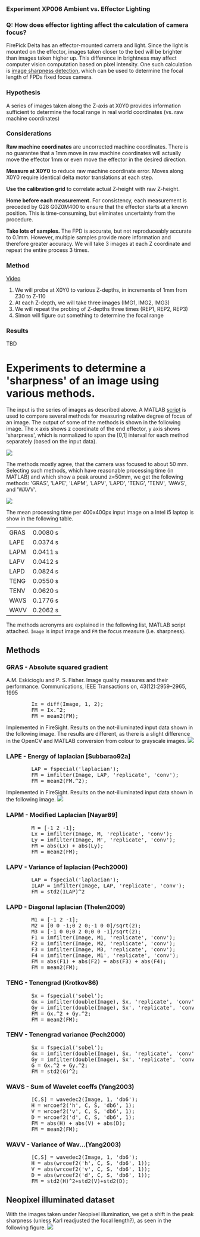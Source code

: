 ### Experiment XP006 Ambient vs. Effector Lighting

### Q: How does effector lighting affect the calculation of camera focus?

FirePick Delta has an effector-mounted camera and light. Since the light is
mounted on the effector, images taken closer to the bed will be brighter than 
images taken higher up. This difference in brightness may affect computer vision
computation based on pixel intensity. One such calculation is 
<a href="https://github.com/firepick1/FireSight/wiki/op-Sharpness">image sharpness detection</a>,
which can be used to determine the focal length of FPDs fixed focus camera.

### Hypothesis
A series of images taken along the Z-axis at X0Y0 provides information sufficient to 
determine the focal range in real world coordinates (vs. raw machine coordinates)

### Considerations

**Raw machine coordinates** are uncorrected machine coordinates. There is no guarantee
that a 1mm move in raw machine coordinates will actually move the effector 1mm or even
move the effector in the desired direction. 

**Measure at X0Y0** to reduce raw machine coordinate error. Moves along X0Y0 require identical
delta motor translations at each step.

**Use the calibration grid** to correlate actual Z-height with raw Z-height.

**Home before each measurement.**
For consistency, each measurement is preceded by G28 G0Z0M400 to ensure that the
effector starts at a known position. This is time-consuming, but eliminates uncertainty 
from the procedure.

**Take lots of samples.**
The FPD is accurate, but not reproduceably accurate to 0.1mm. However, multiple samples
provide more information and therefore greater accuracy. We will take 3 images at each
Z coordinate and repeat the entire process 3 times.

### Method
<a href="https://www.youtube.com/watch?v=ZUBUSP92gG8">Video</a>

1. We will probe at X0Y0 to various Z-depths, in increments of 1mm from Z30 to Z-110
1. At each Z-depth, we will take three images (IMG1, IMG2, IMG3)
1. We will repeat the probing of Z-depths three times (REP1, REP2, REP3)
1. Simon will figure out something to determine the focal range

### Results

TBD

# Experiments to determine a 'sharpness' of an image using various methods.
The input is the series of images as described above.
A MATLAB <a href="http://www.mathworks.com/matlabcentral/fileexchange/27314-focus-measure">script</a> is used to compare several methods for measuring relative degree of focus of an image.
The output of some of the methods is shown in the following image. The x axis shows z coordinate of the end effector, y axis shows 'sharpness', which is normalized to span the [0,1] interval for each method separately (based on the input data).

<img src="img/allmethods.png">

The methods mostly agree, that the camera was focused to about 50 mm.
Selecting such methods, which have reasonable processing time (in MATLAB) and which show a peak around z=50mm, we get the following methods: 'GRAS', 'LAPE', 'LAPM', 'LAPV', 'LAPD', 'TENG', 'TENV', 'WAVS', and 'WAVV'.

<img src="img/best9_sharpness.png">

The mean processing time per 400x400px input image on a Intel i5 laptop is show in the following table.

<table>
<tr><td>GRAS</td><td>0.0080 s</td></tr>
<tr><td>LAPE</td><td>0.0374 s</td></tr>
<tr><td>LAPM</td><td>0.0411 s</td></tr>
<tr><td>LAPV</td><td>0.0412 s</td></tr>
<tr><td>LAPD</td><td>0.0824 s</td></tr>
<tr><td>TENG</td><td>0.0550 s</td></tr>
<tr><td>TENV</td><td>0.0620 s</td></tr>
<tr><td>WAVS</td><td>0.1776 s</td></tr>
<tr><td>WAVV</td><td>0.2062 s</td></tr>
</table>

The methods acronyms are explained in the following list, MATLAB script attached. `Image` is input image and `FM` the focus measure (i.e. sharpness).

## Methods
### GRAS - Absolute squared gradient
A.M. Eskicioglu and P. S. Fisher. Image quality measures and their performance.
Communications, IEEE Transactions on, 43(12):2959–2965, 1995

<pre>
        Ix = diff(Image, 1, 2);
        FM = Ix.^2;
        FM = mean2(FM);
</pre>

Implemented in FireSight. Results on the not-illuminated input data shown in the following image.
The results are different, as there is a slight difference in the OpenCV and MATLAB conversion from colour to grayscale images.
<img src="img/GRAS.png">


### LAPE - Energy of laplacian [Subbarao92a]
<pre>
        LAP = fspecial('laplacian');
        FM = imfilter(Image, LAP, 'replicate', 'conv');
        FM = mean2(FM.^2);
</pre>

Implemented in FireSight. Results on the not-illuminated input data shown in the following image.
<img src="img/LAPE.png">


### LAPM -  Modified Laplacian [Nayar89]
<pre>
        M = [-1 2 -1];        
        Lx = imfilter(Image, M, 'replicate', 'conv');
        Ly = imfilter(Image, M', 'replicate', 'conv');
        FM = abs(Lx) + abs(Ly);
        FM = mean2(FM);
</pre>


### LAPV - Variance of laplacian (Pech2000)
<pre>
        LAP = fspecial('laplacian');
        ILAP = imfilter(Image, LAP, 'replicate', 'conv');
        FM = std2(ILAP)^2
</pre>

### LAPD - Diagonal laplacian (Thelen2009)
<pre>
        M1 = [-1 2 -1];
        M2 = [0 0 -1;0 2 0;-1 0 0]/sqrt(2);
        M3 = [-1 0 0;0 2 0;0 0 -1]/sqrt(2);
        F1 = imfilter(Image, M1, 'replicate', 'conv');
        F2 = imfilter(Image, M2, 'replicate', 'conv');
        F3 = imfilter(Image, M3, 'replicate', 'conv');
        F4 = imfilter(Image, M1', 'replicate', 'conv');
        FM = abs(F1) + abs(F2) + abs(F3) + abs(F4);
        FM = mean2(FM);
</pre>

### TENG - Tenengrad (Krotkov86)
<pre>
        Sx = fspecial('sobel');
        Gx = imfilter(double(Image), Sx, 'replicate', 'conv');
        Gy = imfilter(double(Image), Sx', 'replicate', 'conv');
        FM = Gx.^2 + Gy.^2;
        FM = mean2(FM);
</pre>

### TENV - Tenengrad variance (Pech2000)
<pre>
        Sx = fspecial('sobel');
        Gx = imfilter(double(Image), Sx, 'replicate', 'conv');
        Gy = imfilter(double(Image), Sx', 'replicate', 'conv');
        G = Gx.^2 + Gy.^2;
        FM = std2(G)^2;
</pre>

### WAVS - Sum of Wavelet coeffs (Yang2003)
<pre>
        [C,S] = wavedec2(Image, 1, 'db6');
        H = wrcoef2('h', C, S, 'db6', 1);   
        V = wrcoef2('v', C, S, 'db6', 1);   
        D = wrcoef2('d', C, S, 'db6', 1);   
        FM = abs(H) + abs(V) + abs(D);
        FM = mean2(FM);
</pre>

### WAVV - Variance of  Wav...(Yang2003)
<pre>
        [C,S] = wavedec2(Image, 1, 'db6');
        H = abs(wrcoef2('h', C, S, 'db6', 1));
        V = abs(wrcoef2('v', C, S, 'db6', 1));
        D = abs(wrcoef2('d', C, S, 'db6', 1));
        FM = std2(H)^2+std2(V)+std2(D);
</pre>


## Neopixel illuminated dataset

With the images taken under Neopixel illumination, we get a shift in the peak sharpness (unless Karl readjusted the focal length?), as seen in the following figure.
<img src="img/nolight_vs_neopixel.png">

